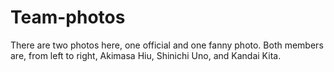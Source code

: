 Team-photos
====

There are two photos here, one official and one fanny photo. Both members are, from left to right, Akimasa Hiu, Shinichi Uno, and Kandai Kita.